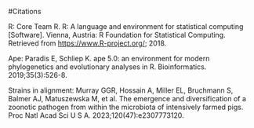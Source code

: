 #Citations

R: Core Team R. R: A language and environment for statistical computing [Software]. Vienna, Austria: R Foundation for Statistical Computing. Retrieved from https://www.R-project.org/; 2018.

Ape: Paradis E, Schliep K. ape 5.0: an environment for modern phylogenetics and evolutionary analyses in R. Bioinformatics. 2019;35(3):526-8.

Strains in alignment: Murray GGR, Hossain A, Miller EL, Bruchmann S, Balmer AJ, Matuszewska M, et al. The emergence and diversification of a zoonotic pathogen from within the microbiota of intensively farmed pigs. Proc Natl Acad Sci U S A. 2023;120(47):e2307773120.
